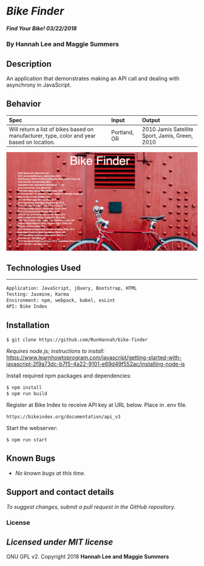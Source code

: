 # _Bike Finder_

##### Find Your Bike! 03/22/2018

### By Hannah Lee and Maggie Summers

## Description

An application that demonstrates making an API call and dealing with asynchrony in JavaScript.

## Behavior

| Spec | Input | Output |
| :---------------| :---------------| :---------------|
| Will return a list of bikes based on manufacturer, type, color and year based on location. | Portland, OR | 2010 Jamis Satellite Sport, Jamis, Green, 2010 |

<kbd><img src="src/img/bike.png" alt=""></kbd>

## Technologies Used
------------

```
Application: JavaScript, jQuery, Bootstrap, HTML
Testing: Jasmine, Karma
Environment: npm, webpack, babel, esLint
API: Bike Index
```

Installation
------------

```
$ git clone https://github.com/RunHannah/bike-finder
```

_Requires node.js; instructions to install:_ https://www.learnhowtoprogram.com/javascript/getting-started-with-javascript-2f9a73dc-b7f5-4a22-9101-e69d49f552ac/installing-node-js

Install required npm packages and dependencies:

```
$ npm install
$ npm run build
```

Register at Bike Index to receive API key at URL below. Place in .env file.

```
https://bikeindex.org/documentation/api_v3
```

Start the webserver:
```
$ npm run start
```

## Known Bugs

 * _No known bugs at this time._

## Support and contact details

 _To suggest changes, submit a pull request in the GitHub repository._

### License

 _Licensed under MIT license_
-------

GNU GPL v2. Copyright 2018 **Hannah Lee and Maggie Summers**
